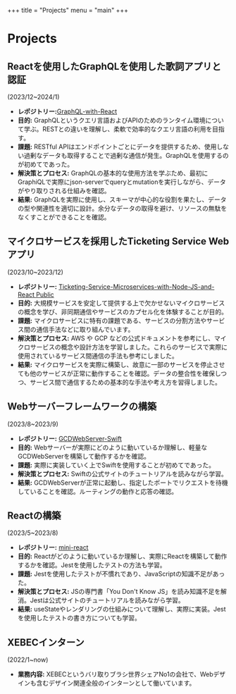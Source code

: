 +++
title = "Projects"
menu = "main"
+++

# Projects

## Reactを使用したGraphQLを使用した歌詞アプリと認証
(2023/12~2024/1)
- **レポジトリー:**[GraphQL-with-React](https://github.com/eightsuzuki/GraphQL-with-React)
- **目的:** GraphQLというクエリ言語およびAPIのためのランタイム環境について学ぶ。RESTとの違いを理解し、柔軟で効率的なクエリ言語の利用を目指す。
- **課題:** RESTful APIはエンドポイントごとにデータを提供するため、使用しない過剰なデータも取得することで過剰な通信が発生。GraphQLを使用するのが初めてであった。
- **解決策とプロセス:** GraphQLの基本的な使用方法を学ぶため、最初にGraphiQLで実際にjson-serverでqueryとmutationを実行しながら、データがやり取りされる仕組みを確認。
- **結果:** GraphQLを実際に使用し、スキーマが中心的な役割を果たし、データの型や関連性を適切に設計。余分なデータの取得を避け、リソースの無駄をなくすことができることを確認。

## マイクロサービスを採用したTicketing Service Webアプリ
(2023/10~2023/12)
- **レポジトリー:** [Ticketing-Service-Microservices-with-Node-JS-and-React
Public](https://github.com/eightsuzuki/Ticketing-Service-Microservices-with-Node-JS-and-React)
- **目的:** 大規模サービスを安定して提供する上で欠かせないマイクロサービスの概念を学び、非同期通信やサービスのカプセル化を体験することが目的。
- **課題:** マイクロサービスに特有の課題である、サービスの分割方法やサービス間の通信手法などに取り組んでいます。
- **解決策とプロセス:** AWS や GCP などの公式ドキュメントを参考にし、マイクロサービスの概念や設計方法を学習しました。これらのサービスで実際に使用されているサービス間通信の手法も参考にしました。
- **結果:** マイクロサービスを実際に構築し、故意に一部のサービスを停止させても他のサービスが正常に動作することを確認。データの整合性を確保しつつ、サービス間で通信するための基本的な手法や考え方を習得しました。

## Webサーバーフレームワークの構築
(2023/8~2023/9)
- **レポジトリー:** [GCDWebServer-Swift](https://github.com/eightsuzuki/GCDWebServer-Swift)
- **目的:** Webサーバーが実際にどのように動いているか理解し、軽量なGCDWebServerを構築して動作するかを確認。
- **課題:** 実際に実装していく上でSwiftを使用することが初めてであった。
- **解決策とプロセス:** Swiftの公式サイトのチュートリアルを読みながら学習。
- **結果:** GCDWebServerが正常に起動し、指定したポートでリクエストを待機していることを確認。ルーティングの動作と応答の確認。

## Reactの構築
(2023/5~2023/8)
- **レポジトリー:** [mini-react](https://github.com/eightsuzuki/mini-react)
- **目的:** Reactがどのように動いているか理解し、実際にReactを構築して動作するかを確認。Jestを使用したテストの方法も学習。
- **課題:** Jestを使用したテストが不慣れであり、JavaScriptの知識不足があった。
- **解決策とプロセス:** JSの専門書「You Don't Know JS」を読み知識不足を解消。Jestは公式サイトのチュートリアルを読みながら学習。
- **結果:** useStateやレンダリングの仕組みについて理解し、実際に実装。Jestを使用したテストの書き方についても学習。

## XEBECインターン
(2022/1~now)
- **業務内容:** XEBECというバリ取りブラシ世界シェアNo1の会社で、Webデザインも含むデザイン関連全般のインターンとして働いています。
